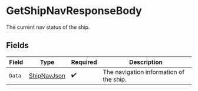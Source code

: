 # GetShipNavResponseBody

The current nav status of the ship.


## Fields

| Field                                                 | Type                                                  | Required                                              | Description                                           |
| ----------------------------------------------------- | ----------------------------------------------------- | ----------------------------------------------------- | ----------------------------------------------------- |
| `Data`                                                | [ShipNavJson](../../Models/Components/ShipNavJson.md) | :heavy_check_mark:                                    | The navigation information of the ship.               |